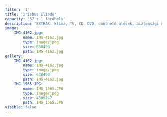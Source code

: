 ```yaml
---
filter: '1'
title: 'Irisbus Iliade'
capacity: '57 + 1 férőhely'
description: 'EXTRÁK: klíma, TV, CD, DVD, dönthető ülések, biztonsági öv'
image:
    IMG-4162.jpg:
        name: IMG-4162.jpg
        type: image/jpeg
        size: 638490
        path: IMG-4162.jpg
gallery:
    IMG-4162.jpg:
        name: IMG-4162.jpg
        type: image/jpeg
        size: 638490
        path: IMG-4162.jpg
    IMG_1565.JPG:
        name: IMG_1565.JPG
        type: image/jpeg
        size: 4305247
        path: IMG_1565.JPG
visible: false
---
```


